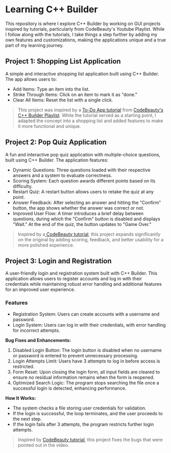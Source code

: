 <h1>Learning C++ Builder</h1>
This repository is where I explore C++ Builder by working on GUI projects inspired by tutorials, particularly from CodeBeauty's Youtube Playlist. While I follow along with the tutorials, I take things a step further by adding my own features and customizations, making the applications unique and a true part of my learning journey.

<h2>Project 1: Shopping List Application</h2>
A simple and interactive shopping list application built using C++ Builder. The app allows users to:

* Add Items: Type an item into the list.
* Strike Through Items: Click on an item to mark it as "done."
* Clear All Items: Reset the list with a single click.

> This project was inspired by a [To-Do App tutorial](https://youtu.be/FxQTXyR4mjs?si=JMzFywNS6dVXPtAg) from [CodeBeauty's C++ Builder Playlist](https://www.youtube.com/watch?v=FxQTXyR4mjs&list=PL43pGnjiVwgQakzRxpt2amqN9f7-tRtc_). While the tutorial served as a starting point, I adapted the concept into a shopping list and added features to make it more functional and unique.

<h2>Project 2: Pop Quiz Application</h2>
A fun and interactive pop quiz application with multiple-choice questions, built using C++ Builder. The application features:

* Dynamic Questions: Three questions loaded with their respective answers and a system to evaluate correctness.
* Scoring System: Each question awards different points based on its difficulty.
* Restart Quiz: A restart button allows users to retake the quiz at any point.
* Answer Feedback: After selecting an answer and hitting the "Confirm" button, the app shows whether the answer was correct or not.
* Improved User Flow: A timer introduces a brief delay between questions, during which the "Confirm" button is disabled and displays "Wait." At the end of the quiz, the button updates to "Game Over."

> Inspired by a[ CodeBeauty tutorial](https://www.youtube.com/watch?v=EGCuStJyuVE&pp=ygVBWW91ciBmaXJzdCBDKysgR1VJIEdhbWUgKHN0ZXAgYnkgc3RlcCkgQnVpbGQgR2FtZSBHVUkgYXBwcyBpbiBDKys%3D), this project expands significantly on the original by adding scoring, feedback, and better usability for a more polished experience.

<h2>Project 3: Login and Registration</h2>
A user-friendly login and registration system built with C++ Builder. This application allows users to register accounts and log in with their credentials while maintaining robust error handling and additional features for an improved user experience.

<h3>Features</h3>

* Registration System: Users can create accounts with a username and password.
* Login System: Users can log in with their credentials, with error handling for incorrect attempts.

**Bug Fixes and Enhancements:**
1. Disabled Login Button: The login button is disabled when no username or password is entered to prevent unnecessary processing.
2. Login Attempts Limit: Users have 3 attempts to log in before access is restricted.
3. Form Reset: Upon closing the login form, all input fields are cleared to ensure no residual information remains when the form is reopened.
4. Optimized Search Logic: The program stops searching the file once a successful login is detected, enhancing performance.

**How It Works:**
- The system checks a file storing user credentials for validation.
- If the login is successful, the loop terminates, and the user proceeds to the next step.
- If the login fails after 3 attempts, the program restricts further login attempts.

> Inspired by [CodeBeauty tutorial](https://www.youtube.com/watch?v=nxHnnQToy5o&t=1679s), this project fixes the bugs that were pointed out in the video.

